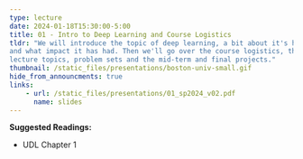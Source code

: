 ```yaml
---
type: lecture
date: 2024-01-18T15:30:00-5:00
title: 01 - Intro to Deep Learning and Course Logistics
tldr: "We will introduce the topic of deep learning, a bit about it's history,
and what impact it has had. Then we'll go over the course logistics, the 
lecture topics, problem sets and the mid-term and final projects."
thumbnail: /static_files/presentations/boston-univ-small.gif
hide_from_announcments: true
links: 
    - url: /static_files/presentations/01_sp2024_v02.pdf
      name: slides
---
```

**Suggested Readings:**
- UDL Chapter 1


